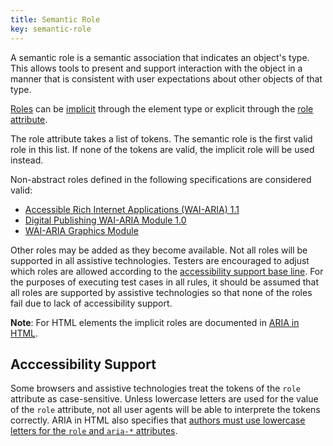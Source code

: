 ```yaml
---
title: Semantic Role 
key: semantic-role
---
```


A semantic role is a semantic association that indicates an object's type. This allows tools to present and support interaction with the object in a manner that is consistent with user expectations about other objects of that type.

[Roles](https://www.w3.org/TR/wai-aria-1.1/#dfn-role) can be [implicit](https://www.w3.org/TR/wai-aria/#implicit_semantics) through the element type or explicit through the [role attribute](https://www.w3.org/TR/html/dom.html#aria-role-attribute). 

The role attribute takes a list of tokens. The semantic role is the first valid role in this list. If none of the tokens are valid, the implicit role will be used instead.

Non-abstract roles defined in the following specifications are considered valid:

- [Accessible Rich Internet Applications (WAI-ARIA) 1.1](https://www.w3.org/TR/wai-aria-1.1/)
- [Digital Publishing WAI-ARIA Module 1.0](https://www.w3.org/TR/dpub-aria-1.0/)
- [WAI-ARIA Graphics Module](https://www.w3.org/TR/graphics-aria-1.0/)

Other roles may be added as they become available. Not all roles will be supported in all assistive technologies. Testers are encouraged to adjust which roles are allowed according to the [accessibility support base line](https://www.w3.org/TR/WCAG-EM/#step1c). For the purposes of executing test cases in all rules, it should be assumed that all roles are supported by assistive technologies so that none of the roles fail due to lack of accessibility support.

**Note**: For HTML elements the implicit roles are documented in [ARIA in HTML](https://www.w3.org/TR/html-aria/).

## Acccessibility Support

Some browsers and assistive technologies treat the tokens of the `role` attribute as case-sensitive. Unless lowercase letters are used for the value of the `role` attribute, not all user agents will be able to interprete the tokens correctly. ARIA in HTML also specifies that [authors must use lowercase letters for the `role` and `aria-*` attributes](https://www.w3.org/TR/html-aria/#case-sensitivity).

